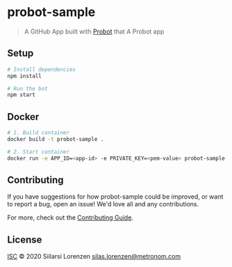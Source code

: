 # probot-sample

> A GitHub App built with [Probot](https://github.com/probot/probot) that A Probot app

## Setup

```sh
# Install dependencies
npm install

# Run the bot
npm start
```

## Docker

```sh
# 1. Build container
docker build -t probot-sample .

# 2. Start container
docker run -e APP_ID=<app-id> -e PRIVATE_KEY=<pem-value> probot-sample
```

## Contributing

If you have suggestions for how probot-sample could be improved, or want to report a bug, open an issue! We'd love all and any contributions.

For more, check out the [Contributing Guide](CONTRIBUTING.md).

## License

[ISC](LICENSE) © 2020 Siilarsi Lorenzen <silas.lorenzen@metronom.com>
